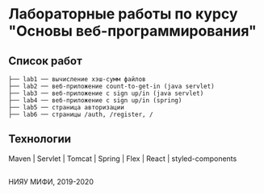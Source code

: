 # Лабораторные работы по курсу "Основы веб-программирования"

## Список работ
```
├── lab1 ── вычисление хэш-сумм файлов
├── lab2 ── веб-приложение count-to-get-in (java servlet)
├── lab3 ── веб-приложение с sign up/in (java servlet)
├── lab4 ── веб-приложение с sign up/in (spring)
├── lab5 ── страница авторизации
├── lab6 ── страницы /auth, /register, /
```
## Технологии
Maven | Servlet | Tomcat | Spring | Flex | React | styled-components

##


НИЯУ МИФИ, 2019-2020